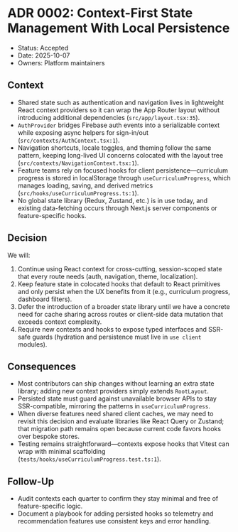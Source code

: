 # ADR 0002: Context-First State Management With Local Persistence

- Status: Accepted
- Date: 2025-10-07
- Owners: Platform maintainers

## Context

- Shared state such as authentication and navigation lives in lightweight React context providers so it can wrap the App Router layout without introducing additional dependencies (`src/app/layout.tsx:35`).
- `AuthProvider` bridges Firebase auth events into a serializable context while exposing async helpers for sign-in/out (`src/contexts/AuthContext.tsx:1`).
- Navigation shortcuts, locale toggles, and theming follow the same pattern, keeping long-lived UI concerns colocated with the layout tree (`src/contexts/NavigationContext.tsx:1`).
- Feature teams rely on focused hooks for client persistence—curriculum progress is stored in localStorage through `useCurriculumProgress`, which manages loading, saving, and derived metrics (`src/hooks/useCurriculumProgress.ts:1`).
- No global state library (Redux, Zustand, etc.) is in use today, and existing data-fetching occurs through Next.js server components or feature-specific hooks.

## Decision

We will:

1. Continue using React context for cross-cutting, session-scoped state that every route needs (auth, navigation, theme, localization).
2. Keep feature state in colocated hooks that default to React primitives and only persist when the UX benefits from it (e.g., curriculum progress, dashboard filters).
3. Defer the introduction of a broader state library until we have a concrete need for cache sharing across routes or client-side data mutation that exceeds context complexity.
4. Require new contexts and hooks to expose typed interfaces and SSR-safe guards (hydration and persistence must live in `use client` modules).

## Consequences

- Most contributors can ship changes without learning an extra state library; adding new context providers simply extends `RootLayout`.
- Persisted state must guard against unavailable browser APIs to stay SSR-compatible, mirroring the patterns in `useCurriculumProgress`.
- When diverse features need shared client caches, we may need to revisit this decision and evaluate libraries like React Query or Zustand; that migration path remains open because current code favors hooks over bespoke stores.
- Testing remains straightforward—contexts expose hooks that Vitest can wrap with minimal scaffolding (`tests/hooks/useCurriculumProgress.test.ts:1`).

## Follow-Up

- Audit contexts each quarter to confirm they stay minimal and free of feature-specific logic.
- Document a playbook for adding persisted hooks so telemetry and recommendation features use consistent keys and error handling.
